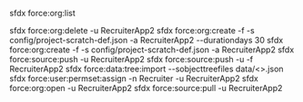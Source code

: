 sfdx force:org:list

sfdx force:org:delete -u RecruiterApp2
sfdx force:org:create -f -s config/project-scratch-def.json -a RecruiterApp2 --durationdays 30
sfdx force:org:create -f -s config/project-scratch-def.json -a RecruiterApp2
sfdx force:source:push -u RecruiterApp2
sfdx force:source:push -u -f RecruiterApp2
sfdx force:data:tree:import --sobjecttreefiles data/<>.json
sfdx force:user:permset:assign -n Recruiter -u RecruiterApp2
sfdx force:org:open -u RecruiterApp2
sfdx force:source:pull -u RecruiterApp2
